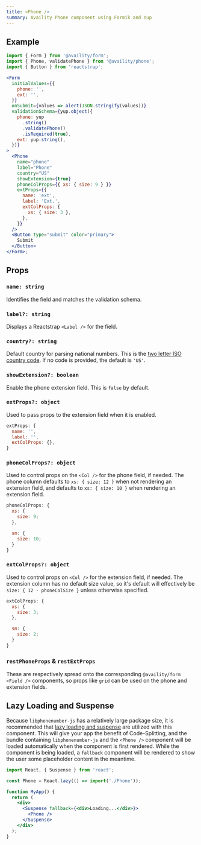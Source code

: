 ```yaml
---
title: <Phone />
summary: Availity Phone component using Formik and Yup
---
```


## Example

```jsx  viewCode=true
import { Form } from '@availity/form';
import { Phone, validatePhone } from '@availity/phone';
import { Button } from 'reactstrap';

<Form
  initialValues={{
    phone: '',
    ext: '',
  }}
  onSubmit={values => alert(JSON.stringify(values))}
  validationSchema={yup.object({
    phone: yup
      .string()
      .validatePhone()
      .isRequired(true),
    ext: yup.string(),
  })}
>
  <Phone
    name="phone"
    label="Phone"
    country="US"
    showExtension={true}
    phoneColProps={{ xs: { size: 9 } }}
    extProps={{
      name: 'ext',
      label: 'Ext.',
      extColProps: {
        xs: { size: 3 },
      },
    }}
  />
  <Button type="submit" color="primary">
    Submit
  </Button>
</Form>;
```

## Props

### `name: string`

Identifies the field and matches the validation schema.

### `label?: string`

Displays a Reactstrap `<Label />` for the field.

### `country?: string`

Default country for parsing national numbers. This is the [two letter ISO country code](https://en.wikipedia.org/wiki/ISO_3166-1_alpha-2). If no code is provided, the default is `'US'`.

### `showExtension?: boolean`

Enable the phone extension field. This is `false` by default.

### `extProps?: object`

Used to pass props to the extension field when it is enabled.

```js
extProps: {
  name: '',
  label: '',
  extColProps: {},
}
```

### `phoneColProps?: object`

Used to control props on the `<Col />` for the phone field, if needed. The phone column defaults to `xs: { size: 12 }` when not rendering an extension field, and defaults to `xs: { size: 10 }` when rendering an extension field.

```js
phoneColProps: {
  xs: {
    size: 9;
  },

  sm: {
    size: 10;
  }
}
```

### `extColProps?: object`

Used to control props on `<Col />` for the extension field, if needed. The extension column has no default size value, so it's default will effectively be `size: { 12 - phoneColSize }` unless otherwise specified.

```js
extColProps: {
  xs: {
    size: 3;
  },

  sm: {
    size: 2;
  }
}
```

### `restPhoneProps` & `restExtProps`

These are respectively spread onto the corresponding `@availity/form` `<Field />` components, so props like `grid` can be used on the phone and extension fields.

## Lazy Loading and Suspense

Because `libphonenumber-js` has a relatively large package size, it is recommended that [lazy loading and suspense](https://reactjs.org/docs/code-splitting.html#reactlazy) are utilized with this component. This will give your app the benefit of Code-Splitting, and the bundle containing `libphonenumber-js` and the `<Phone />` component will be loaded automatically when the component is first rendered. While the component is being loaded, a `fallback` component will be rendered to show the user some placeholder content in the meantime.

```jsx
import React, { Suspense } from 'react';

const Phone = React.lazy(() => import('./Phone'));

function MyApp() {
  return (
    <div>
      <Suspense fallback={<div>Loading...</div>}>
        <Phone />
      </Suspense>
    </div>
  );
}
```
